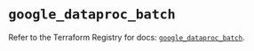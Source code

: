 # `google_dataproc_batch`

Refer to the Terraform Registry for docs: [`google_dataproc_batch`](https://registry.terraform.io/providers/hashicorp/google-beta/6.44.0/docs/resources/google_dataproc_batch).
